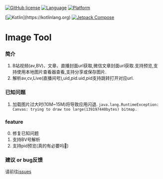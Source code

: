 [![GitHub license](https://img.shields.io/badge/License-MIT-blue)](https://mit-license.org/)
[![Language](https://img.shields.io/badge/Language-Kotlin-purple)](https://kotlinlang.org/)
[![Platform](https://img.shields.io/badge/Platform-Android-green)](https://www.android.com/)

[![Kotlin](https://img.shields.io/badge/Kotlin-1.6.21-_)](https://kotlinlang.org)
[![Jetpack Compose](https://img.shields.io/badge/Jetpack%20Compose-1.2.0-beta02)](https://developer.android.com/jetpack/compose)

# Image Tool

### 简介

1. B站视频(av,BV)、文章、直播封面url获取,微信文章封面url获取.支持预览,支持使用本地图片查看器查看,支持分享或保存图片.
2. 解析av,cv,Live(直播间号),uid,pid.uid,pid支持跳转打开对应url.

### 已知问题

1. 加载图片过大时(10M~15M)将导致应用闪退.
   `java.lang.RuntimeException: Canvas: trying to draw too large(139197440bytes) bitmap.`

### feature

0. 修复已知问题
1. 支持BV号解析
2. 支持pid预览(真的有必要吗🤔)

### 建议 or bug反馈

请前往[issues](https://github.com/ZIDOUZI/Image-URL/issues)
